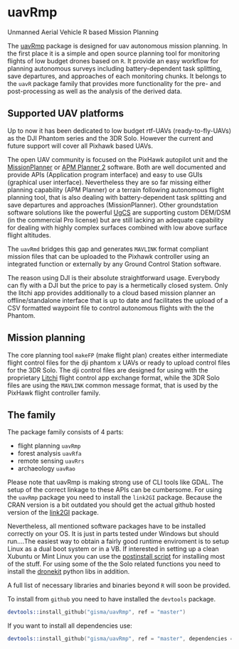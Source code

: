 # uavRmp
Unmanned Aerial Vehicle R based Mission Planning


The [uavRmp](https://github.com/gisma/uavRmp) package is designed 
for uav autonomous mission planning. In the first place it is a simple and open source planning tool for monitoring flights of low budget drones based on ```R```. It provide an easy workflow for planning autonomous 
surveys including battery-dependent task splitting, save departures, and approaches of each monitoring chunks. It belongs to the ```uavR``` package family that provides more functionality for the pre- and post-processing as well as the analysis of the derived data.

## Supported UAV platforms

Up to now it has been dedicated to low budget rtf-UAVs (ready-to-fly-UAVs) as the DJI Phantom series and the 3DR Solo. However the current and future support will cover all Pixhawk based UAVs.

The open UAV community is focused on the PixHawk autopilot unit and the [MissionPlanner](http://ardupilot.org/planner/) or [APM Planner 2](http://ardupilot.org/planner2/) software. Both are well documented and provide APIs (Application program interface) and easy to use GUIs (graphical user interface). Nevertheless they are so far missing either planning capability (APM Planner) or a terrain following autonomous flight planning tool, that is also dealing with battery-dependent task splitting and save departures and approaches (MissionPlanner). Other groundstation software solutions like the powerful [UgCS](https://www.ugcs.com/) are supporting custom DEM/DSM (in the commercial Pro license) but are still lacking an adequate capability for dealing with highly complex surfaces combined with low above surface flight altitudes.

The ```uavRmd``` bridges this gap  and  generates  ```MAVLINK``` format compliant mission files that can be uploaded to the Pixhawk controller using an integrated function or externally by any Ground Control Station software.

The reason using DJI is their absolute straightforward usage. Everybody can fly with a DJI but the price to pay is a hermetically closed system. Only the litchi app provides additionally to a cloud based mission planner an offline/standalone interface that is up to date and facilitates the upload of a CSV formatted waypoint file to control autonomous flights with the the Phantom.


## Mission planning 

The core planning tool ```makeFP``` (make flight plan) creates either intermediate flight control files for the dji phantom x UAVs or ready to upload control files for the 3DR Solo. The dji control files are designed for using with the proprietary [Litchi](https://flylitchi.com/) flight control app exchange format, while the 3DR Solo files are using the ```MAVLINK``` common message format, that is used by the PixHawk flight controller family.

## The family

The package family consists of 4 parts:

  * flight planning ```uavRmp```
  * forest analysis ```uavRfa```
  * remote sensing ```uavRrs```
  * archaeology ```uavRao```
  

Please note that uavRmp is making strong use of CLI tools like GDAL. The setup  of the correct linkage to these APIs can be cumbersome. For using the ```uavRmp``` package you need to install the  ```link2GI``` package. Because the CRAN version is a bit outdated you should get the actual github hosted version of the [link2GI](https://github.com/gisma/link2GI/blob/master/README.md) package. 

Nevertheless, all mentioned software packages have to be installed correctly on your OS. It is just in parts tested under Windows but should run....The easiest way to obtain a fairly good runtime enviroment is to setup Linux as a dual boot system or in a VB. If interested in setting up a clean Xubuntu or Mint Linux you can use the  [postinstall script](http://giswerk.org/doku.php?do=export_code&id=tutorials:softgis:xubuntu:xubuntugis&codeblock=0setup) for installing most of the stuff. For using some of the the Solo related functions you need to install the [dronekit](http://python.dronekit.io/develop/installation.html) python libs in addition.

A full list of necessary libraries and binaries beyond ```R``` will soon be provided.


To install from ```github```  you need to have installed the ```devtools``` package.

```S
devtools::install_github("gisma/uavRmp", ref = "master")
```

If you want to install all dependencies use:

```S
devtools::install_github("gisma/uavRmp", ref = "master", dependencies = TRUE)
```

